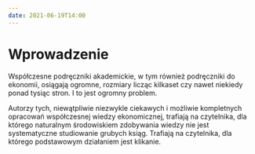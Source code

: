 ```yaml
---
date: 2021-06-19T14:00
---
```


# Wprowadzenie

Współczesne podręczniki akademickie, w tym również podręczniki do ekonomii, osiągają ogromne, rozmiary licząc kilkaset czy nawet niekiedy ponad tysiąc stron. I to jest ogromny problem.

Autorzy tych, niewątpliwie niezwykle ciekawych i możliwie kompletnych opracowań współczesnej wiedzy ekonomicznej, trafiają na czytelnika, dla którego naturalnym środowiskiem zdobywania wiedzy nie jest systematyczne studiowanie grubych ksiąg. Trafiają na czytelnika, dla którego podstawowym działaniem jest klikanie. 

